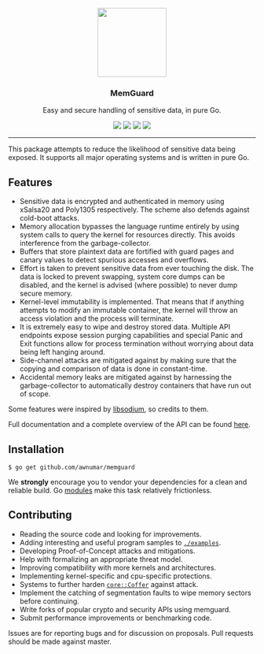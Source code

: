 <p align="center">
  <img src="https://cdn.rawgit.com/awnumar/memguard/master/logo.svg" height="140" />
  <h3 align="center">MemGuard</h3>
  <p align="center">Easy and secure handling of sensitive data, in pure Go.</p>
  <p align="center">
    <a href="https://travis-ci.org/awnumar/memguard"><img src="https://travis-ci.org/awnumar/memguard.svg?branch=master"></a>
    <a href="https://ci.appveyor.com/project/awnumar/memguard/branch/master"><img src="https://ci.appveyor.com/api/projects/status/nrtqmdolndm0pcac/branch/master?svg=true"></a>
    <a href="https://godoc.org/github.com/awnumar/memguard"><img src="https://godoc.org/github.com/awnumar/memguard?status.svg"></a>
    <a href="https://goreportcard.com/report/github.com/awnumar/memguard"><img src="https://goreportcard.com/badge/github.com/awnumar/memguard"></a>
  </p>
</p>

---

This package attempts to reduce the likelihood of sensitive data being exposed. It supports all major operating systems and is written in pure Go.

## Features

* Sensitive data is encrypted and authenticated in memory using xSalsa20 and Poly1305 respectively. The scheme also defends against cold-boot attacks.
* Memory allocation bypasses the language runtime entirely by using system calls to query the kernel for resources directly. This avoids interference from the garbage-collector.
* Buffers that store plaintext data are fortified with guard pages and canary values to detect spurious accesses and overflows.
* Effort is taken to prevent sensitive data from ever touching the disk. The data is locked to prevent swapping, system core dumps can be disabled, and the kernel is advised (where possible) to never dump secure memory.
* Kernel-level immutability is implemented. That means that if anything attempts to modify an immutable container, the kernel will throw an access violation and the process will terminate.
* It is extremely easy to wipe and destroy stored data. Multiple API endpoints expose session purging capabilities and special Panic and Exit functions allow for process termination without worrying about data being left hanging around.
* Side-channel attacks are mitigated against by making sure that the copying and comparison of data is done in constant-time.
* Accidental memory leaks are mitigated against by harnessing the garbage-collector to automatically destroy containers that have run out of scope.

Some features were inspired by [libsodium](https://github.com/jedisct1/libsodium), so credits to them.

Full documentation and a complete overview of the API can be found [here](https://godoc.org/github.com/awnumar/memguard).

## Installation

```
$ go get github.com/awnumar/memguard
```

We **strongly** encourage you to vendor your dependencies for a clean and reliable build. Go [modules](https://github.com/golang/go/wiki/Modules) make this task relatively frictionless.

## Contributing

* Reading the source code and looking for improvements.
* Adding interesting and useful program samples to [`./examples`](examples).
* Developing Proof-of-Concept attacks and mitigations.
* Help with formalizing an appropriate threat model.
* Improving compatibility with more kernels and architectures.
* Implementing kernel-specific and cpu-specific protections.
* Systems to further harden [`core::Coffer`](core/coffer.go) against attack.
* Implement the catching of segmentation faults to wipe memory sectors before continuing.
* Write forks of popular crypto and security APIs using memguard.
* Submit performance improvements or benchmarking code.

Issues are for reporting bugs and for discussion on proposals. Pull requests should be made against master.